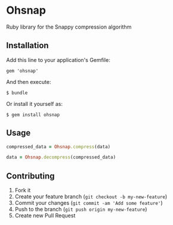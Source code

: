 # Ohsnap

Ruby library for the Snappy compression algorithm

## Installation

Add this line to your application's Gemfile:

    gem 'ohsnap'

And then execute:

    $ bundle

Or install it yourself as:

    $ gem install ohsnap

## Usage

``` ruby
compressed_data = Ohsnap.compress(data)
```

``` ruby
data = Ohsnap.decompress(compressed_data)
```

## Contributing

1. Fork it
2. Create your feature branch (`git checkout -b my-new-feature`)
3. Commit your changes (`git commit -am 'Add some feature'`)
4. Push to the branch (`git push origin my-new-feature`)
5. Create new Pull Request
